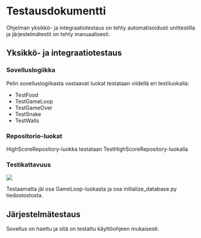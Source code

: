 # Testausdokumentti

Ohjelman yksikkö- ja integraatiotestaus on tehty automatisoidusti unittestilla ja järjestelmätestit on tehty manuaalisesti.

## Yksikkö- ja integraatiotestaus

### Sovelluslogiikka

Pelin sovelluslogiikasta vastaavat luokat testataan viidellä eri testiluokalla:
- TestFood
- TestGameLoop
- TestGameOver
- TestSnake
- TestWalls

### Repositorio-luokat

HighScoreRepository-luokka testataan TestHighScoreRepository-luokalla

### Testikattavuus

![](https://github.com/sannilatvala/ot-harjoitustyo/assets/119106675/30fb0545-54cd-4399-bd9d-6a3c867f200e)

Testaamatta jäi osa GameLoop-luokasta ja osa initialize_database.py tiedostostosta.

## Järjestelmätestaus

Sovellus on haettu ja sitä on testattu käyttöohjeen mukaisesti.
